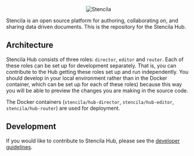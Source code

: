 <div align="center">
	<img src="http://stenci.la/img/logo-name.png" alt="Stencila" style="max-width:250px">
</div>

Stencila is an open source platform for authoring, collaborating on, and sharing data driven documents. This is the repository for the Stencila Hub.


## Architecture

Stencila Hub consists of three roles: `director`, `editor` and `router`. Each of these roles can be set up for development separately. That is, you can contribute to the
Hub getting these roles set up and run independently. You should develop in your local environment rather than in the Docker container, which can be set up for each of these
	roles) because this way you will be able to preview the changes you are making in the source code.

The Docker containers (`stencila/hub-director`, `stencila/hub-editor`, `stencila/hub-router`) are used for deployment.


## Development

If you would like to contribute to Stencila Hub, please see the [developer guidelines](CONTRIBUTING.md).

